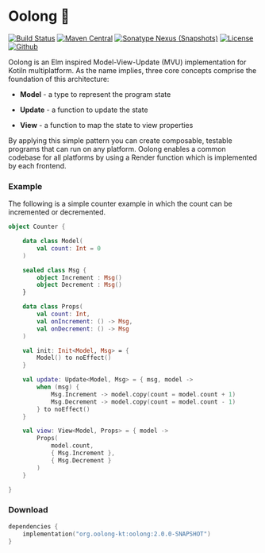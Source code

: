 # Oolong 🍵

[![Build Status](https://img.shields.io/travis/oolong-kt/oolong/master.svg)](https://travis-ci.org/oolong-kt/oolong/)
[![Maven Central](https://img.shields.io/maven-central/v/org.oolong-kt/oolong.svg)](#download)
[![Sonatype Nexus (Snapshots)](https://img.shields.io/nexus/s/https/oss.sonatype.org/org.oolong-kt/oolong.svg)](#download)
[![License](https://img.shields.io/github/license/oolong-kt/oolong.svg)](LICENSE.md)
[![Github](https://img.shields.io/github/stars/oolong-kt/oolong.svg?style=social)](https://github.com/oolong-kt/oolong)

Oolong is an Elm inspired Model-View-Update (MVU) implementation for Kotiln multiplatform. As the name implies, three core concepts comprise the foundation of this architecture:

* **Model** - a type to represent the program state

* **Update** - a function to update the state

* **View** - a function to map the state to view properties

By applying this simple pattern you can create composable, testable programs that can run on any platform. Oolong enables a common codebase for all platforms by using a Render function which is implemented by each frontend.

### Example

The following is a simple counter example in which the count can be incremented or decremented.

```kotlin
object Counter {

    data class Model(
        val count: Int = 0
    )

    sealed class Msg {
        object Increment : Msg()
        object Decrement : Msg()
    }

    data class Props(
        val count: Int,
        val onIncrement: () -> Msg,
        val onDecrement: () -> Msg
    )

    val init: Init<Model, Msg> = { 
        Model() to noEffect()
    }

    val update: Update<Model, Msg> = { msg, model ->
        when (msg) {
            Msg.Increment -> model.copy(count = model.count + 1)
            Msg.Decrement -> model.copy(count = model.count - 1)
        } to noEffect()
    }

    val view: View<Model, Props> = { model ->
        Props(
            model.count,
            { Msg.Increment },
            { Msg.Decrement }
        )
    }

}
```

### Download

```kotlin
dependencies {
    implementation("org.oolong-kt:oolong:2.0.0-SNAPSHOT")
}
```
